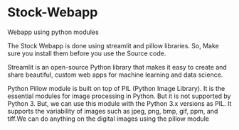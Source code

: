 # Stock-Webapp
Webapp using python modules

The Stock Webapp is done using streamlit and pillow libraries. So, Make sure you install them before you use the Source code.

Streamlit is an open-source Python library that makes it easy to create and share beautiful, custom web apps for machine learning and data science. 

Python Pillow module is built on top of PIL (Python Image Library). It is the essential modules for image processing in Python. But it is not supported by Python 3. But, we can use this module with the Python 3.x versions as PIL. It supports the variability of images such as jpeg, png, bmp, gif, ppm, and tiff.We can do anything on the digital images using the pillow module

